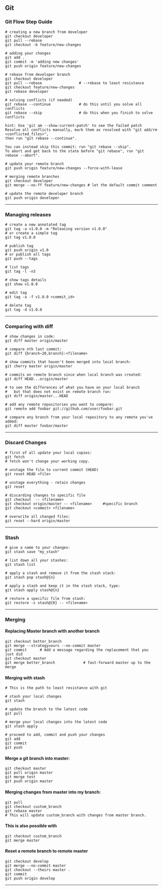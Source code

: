 ## Git


### Git Flow Step Guide

    # creating a new branch from developer
    git checkout developer
    git pull --rebase                      
    git checkout -b feature/new-changes    
    
    # adding your changes
    git add .
    git commit -m 'adding new changes'
    git push origin feature/new-changes
    
    # rebase from developer branch
    git checkout developer
    git pull --rebase                 # --rebase to least resistance
    git checkout feature/new-changes
    git rebase developer                  
    
    # solving conflicts (if needed)
    git rebase --continue             # do this until you solve all conflicts
    git rebase --skip                 # do this when you finish to solve conflicts

    hint: Use 'git am --show-current-patch' to see the failed patch
    Resolve all conflicts manually, mark them as resolved with "git add/rm <conflicted_files>", 
    then run "git rebase --continue".

    You can instead skip this commit: run "git rebase --skip".
    To abort and get back to the state before "git rebase", run "git rebase --abort".

    # update your remote branch
    git push origin feature/new-changes --force-with-lease

    # merging remote branches
    git checkout developer
    git merge --no-ff feature/new-changes # let the default commit comment

    # update the remote developer branch
    git push origin developer 


--- 

### Managing releases

    # create a new annotated tag
    git tag -a v1.0.0 -m "Releasing version v1.0.0"
    # or create a simple tag
    git tag v1.0.0

    # publish tag
    git push origin v1.0
    # or publish all tags
    git push --tags  

    # list tags
    git tag -l -n3

    # show tags details
    git show v1.0.0

    # edit tag
    git tag -a -f v1.0.0 <commit_id>

    # delete tag
    git tag -d v1.0.0


--- 

### Comparing with diff

    # show changes in code:
    git diff master origin/master

    # compare nth last commit:
    git diff {branch~20,branch}:<filename> 

    # show commits that haven't been merged into local branch:
    git cherry master origin/master

    # commits on remote branch since when local branch was created:
    git diff HEAD...origin/master

    # to see the differences of what you have on your local branch
    #	but that does not exist on remote branch run:
    git diff origin/master...HEAD

    # add any remote repositories you want to compare:
    git remote add foobar git://github.com/user/foobar.git

    # compare any branch from your local repository to any remote you've added:
    git diff master foobar/master


--- 

### Discard Changes

    # first of all update your local copies:
    git fetch 
    # fetch won't change your working copy.

    # unstage the file to current commit (HEAD)
    git reset HEAD <file>

    # unstage everything - retain changes
    git reset

    # discarding changes to specific file
    git checkout  -- <filename>
    git checkout origin/master -- <filename> 	 #specific branch
    git checkout <commit> <filename>

    # overwrite all changed files:
    git reset --hard origin/master


--- 

### Stash

    # give a name to your changes:
    git stash save "my_stash"

    # list down all your stashes:
    git stash list

    # apply a stash and remove it from the stash stack:
    git stash pop stash@{n}

    # apply a stash and keep it in the stash stack, type:
    git stash apply stash@{n}

    # restore a specific file from stash:
    git restore -s stash@{0} -- <filename>


--- 

### Merging

#### Replacing Master branch with another branch

    git checkout better_branch
    git merge --strategy=ours --no-commit master
    git commit      # Add a message regarding the replacement that you just did
    git checkout master
    git merge better_branch             # fast-forward master up to the merge

#### Merging with stash

    # This is the path to least resistance with git

    # stash your local changes
    git stash

    # update the branch to the latest code
    git pull

    # merge your local changes into the latest code
    git stash apply

    # proceed to add, commit and push your changes
    git add
    git commit
    git push


#### Merge a git branch into master:

    git checkout master
    git pull origin master
    git merge test
    git push origin master


#### Merging changes from master into my branch:

    git pull
    git checkout custom_branch
    git rebase master
    # This will update custom_branch with changes from master branch.
   

#### This is also possible with
    
    git checkout custom_branch
    git merge master


#### Reset a remote branch to remote master

    git checkout develop
    git merge --no-commit master
    git checkout --theirs master .
    git commit
    git push origin develop


--- 



